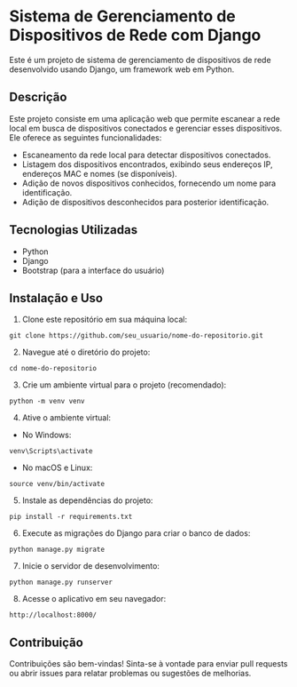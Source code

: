 # Sistema de Gerenciamento de Dispositivos de Rede com Django

Este é um projeto de sistema de gerenciamento de dispositivos de rede desenvolvido usando Django, um framework web em Python.

## Descrição

Este projeto consiste em uma aplicação web que permite escanear a rede local em busca de dispositivos conectados e gerenciar esses dispositivos. Ele oferece as seguintes funcionalidades:

- Escaneamento da rede local para detectar dispositivos conectados.
- Listagem dos dispositivos encontrados, exibindo seus endereços IP, endereços MAC e nomes (se disponíveis).
- Adição de novos dispositivos conhecidos, fornecendo um nome para identificação.
- Adição de dispositivos desconhecidos para posterior identificação.

## Tecnologias Utilizadas

- Python
- Django
- Bootstrap (para a interface do usuário)

## Instalação e Uso

1. Clone este repositório em sua máquina local:

```
git clone https://github.com/seu_usuario/nome-do-repositorio.git
```

2. Navegue até o diretório do projeto:

```
cd nome-do-repositorio
```

3. Crie um ambiente virtual para o projeto (recomendado):

```
python -m venv venv
```

4. Ative o ambiente virtual:

- No Windows:

```
venv\Scripts\activate
```

- No macOS e Linux:

```
source venv/bin/activate
```

5. Instale as dependências do projeto:

```
pip install -r requirements.txt
```

6. Execute as migrações do Django para criar o banco de dados:

```
python manage.py migrate
```

7. Inicie o servidor de desenvolvimento:

```
python manage.py runserver
```

8. Acesse o aplicativo em seu navegador:

```
http://localhost:8000/
```

## Contribuição

Contribuições são bem-vindas! Sinta-se à vontade para enviar pull requests ou abrir issues para relatar problemas ou sugestões de melhorias.
